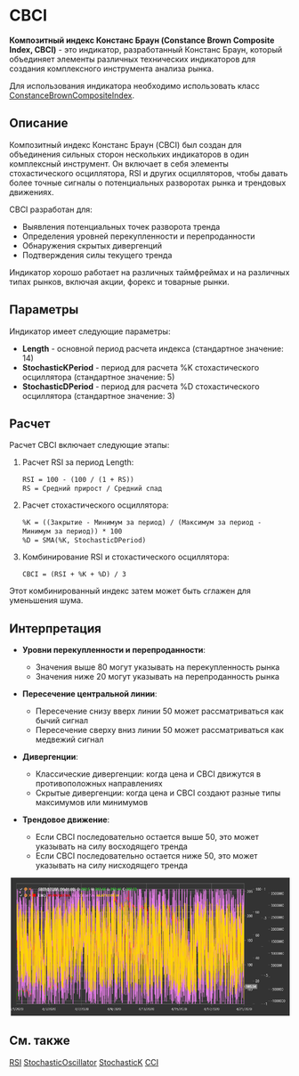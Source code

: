 # CBCI

**Композитный индекс Констанс Браун (Constance Brown Composite Index, CBCI)** - это индикатор, разработанный Констанс Браун, который объединяет элементы различных технических индикаторов для создания комплексного инструмента анализа рынка.

Для использования индикатора необходимо использовать класс [ConstanceBrownCompositeIndex](xref:StockSharp.Algo.Indicators.ConstanceBrownCompositeIndex).

## Описание

Композитный индекс Констанс Браун (CBCI) был создан для объединения сильных сторон нескольких индикаторов в один комплексный инструмент. Он включает в себя элементы стохастического осциллятора, RSI и других осцилляторов, чтобы давать более точные сигналы о потенциальных разворотах рынка и трендовых движениях.

CBCI разработан для:
- Выявления потенциальных точек разворота тренда
- Определения уровней перекупленности и перепроданности
- Обнаружения скрытых дивергенций
- Подтверждения силы текущего тренда

Индикатор хорошо работает на различных таймфреймах и на различных типах рынков, включая акции, форекс и товарные рынки.

## Параметры

Индикатор имеет следующие параметры:
- **Length** - основной период расчета индекса (стандартное значение: 14)
- **StochasticKPeriod** - период для расчета %K стохастического осциллятора (стандартное значение: 5)
- **StochasticDPeriod** - период для расчета %D стохастического осциллятора (стандартное значение: 3)

## Расчет

Расчет CBCI включает следующие этапы:

1. Расчет RSI за период Length:
   ```
   RSI = 100 - (100 / (1 + RS))
   RS = Средний прирост / Средний спад
   ```

2. Расчет стохастического осциллятора:
   ```
   %K = ((Закрытие - Минимум за период) / (Максимум за период - Минимум за период)) * 100
   %D = SMA(%K, StochasticDPeriod)
   ```

3. Комбинирование RSI и стохастического осциллятора:
   ```
   CBCI = (RSI + %K + %D) / 3
   ```

Этот комбинированный индекс затем может быть сглажен для уменьшения шума.

## Интерпретация

- **Уровни перекупленности и перепроданности**: 
  - Значения выше 80 могут указывать на перекупленность рынка
  - Значения ниже 20 могут указывать на перепроданность рынка

- **Пересечение центральной линии**:
  - Пересечение снизу вверх линии 50 может рассматриваться как бычий сигнал
  - Пересечение сверху вниз линии 50 может рассматриваться как медвежий сигнал

- **Дивергенции**:
  - Классические дивергенции: когда цена и CBCI движутся в противоположных направлениях
  - Скрытые дивергенции: когда цена и CBCI создают разные типы максимумов или минимумов

- **Трендовое движение**:
  - Если CBCI последовательно остается выше 50, это может указывать на силу восходящего тренда
  - Если CBCI последовательно остается ниже 50, это может указывать на силу нисходящего тренда

![indicator_constance_brown_composite_index](../../../../images/indicator_constance_brown_composite_index.png)

## См. также

[RSI](rsi.md)
[StochasticOscillator](stochastic_oscillator.md)
[StochasticK](stochastic_oscillator_k%.md)
[CCI](cci.md)